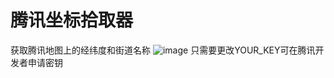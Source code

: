 # 腾讯坐标拾取器
获取腾讯地图上的经纬度和街道名称
![image](https://github.com/huangshuaige/Coordinate-picker/blob/master/qqmap.JPG)
只需要更改YOUR_KEY可在腾讯开发者申请密钥
